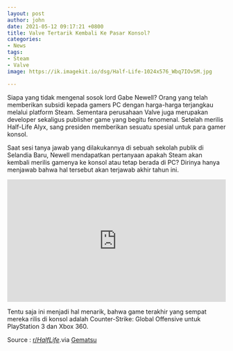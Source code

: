 ```yaml
---
layout: post
author: john
date: 2021-05-12 09:17:21 +0800
title: Valve Tertarik Kembali Ke Pasar Konsol?
categories:
- News
tags:
- Steam
- Valve
image: https://ik.imagekit.io/dsg/Half-Life-1024x576_Wbq7IOv5M.jpg

---
```

Siapa yang tidak mengenal sosok lord Gabe Newell? Orang yang telah memberikan subsidi kepada gamers PC dengan harga-harga terjangkau melalui platform Steam. Sementara perusahaan Valve juga merupakan developer sekaligus publisher game yang begitu fenomenal. Setelah merilis Half-Life Alyx, sang presiden memberikan sesuatu spesial untuk para gamer konsol.

Saat sesi tanya jawab yang dilakukannya di sebuah sekolah publik di Selandia Baru, Newell mendapatkan pertanyaan apakah Steam akan kembali merilis gamenya ke konsol atau tetap berada di PC? Dirinya hanya menjawab bahwa hal tersebut akan terjawab akhir tahun ini.

<style>.embed-container { position: relative; padding-bottom: 56.25%; height: 0; overflow: hidden; max-width: 100%; } .embed-container iframe, .embed-container object, .embed-container embed { position: absolute; top: 0; left: 0; width: 100%; height: 100%; }</style><div class='embed-container'><iframe src='https://www.youtube.com/embed//3sDJevZcDP0' frameborder='0' allowfullscreen></iframe></div>

Tentu saja ini menjadi hal menarik, bahwa game terakhir yang sempat mereka rilis di konsol adalah Counter-Strike: Global Offensive untuk PlayStation 3 dan Xbox 360.

Source : [r/_HalfLife_](https://www.reddit.com/r/HalfLife/comments/n9rlb6/steam_might_be_expanding_to_console_i_shot_this/).via [Gematsu](https://www.gematsu.com/2021/05/valve-president-gabe-newell-hints-at-more-games-for-consoles)